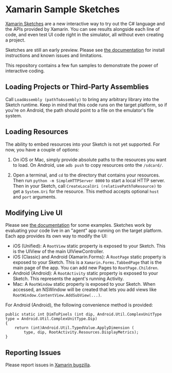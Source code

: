 Xamarin Sample Sketches
=======================

[Xamarin Sketches](http://developer.xamarin.com/guides/cross-platform/sketches/)
are a new interactive way to try out the C# language and the APIs provided by
Xamarin. You can see results alongside each line of code, and even test UI code
right in the simulator, all without even creating a project.

Sketches are still an early preview. Please see [the documentation](http://developer.xamarin.com/guides/cross-platform/sketches/)
for install instructions and known issues and limitations.

This repository contains a few fun samples to demonstrate the power of interactive
coding.

Loading Projects or Third-Party Assemblies
-----------------------------------------

Call `LoadAssembly (pathToAssembly)` to bring any arbitrary library into
the Sketch runtime. Keep in mind that this code runs on the target platform,
so if you're on Android, the path should point to a file on the emulator's
file system.

Loading Resources
-----------------

The ability to embed resources into your Sketch is not yet supported. For now,
you have a couple of options:

1. On iOS or Mac, simply provide absolute paths to the resources you want to
   load. On Android, use `adb push` to copy resources onto the `/sdcard/`.

2. Open a terminal, and `cd` to the directory that contains your resources.
   Then run `python -m SimpleHTTPServer 8000` to start a local HTTP server.
   Then in your Sketch, call `CreateLocalUri (relativePathToResource)` to get
   a `System.Uri` for the resource. This method accepts optional `host` and
   `port` arguments.

Modifying Live UI
-----------------

Please see [the documentation](http://developer.xamarin.com/guides/cross-platform/sketches/)
for some examples. Sketches work by evaluating your code live in an "agent" app
running on the target platform. Each app provides its own way to modify the UI:

* iOS (Unified): A `RootView` static property is exposed to your Sketch. This
  is the UIView of the main UIViewController.
* iOS (Classic) and Android (Xamarin.Forms): A `RootPage` static property is
  exposed to your Sketch. This is a `Xamarin.Forms.TabbedPage` that is the
  main page of the app. You can add new Pages to `RootPage.Children`.
* Android (Android): A `RootActivity` static property is exposed to your Sketch.
  This represents the agent's running Activity.
* Mac: A `RootWindow` static property is exposed to your Sketch. When accessed,
  an NSWindow will be created that lets you add views like
  `RootWindow.ContentView.AddSubView(...)`.

For Android (Android), the following convenience method is provided:

	public static int DimToPixels (int dip, Android.Util.ComplexUnitType type = Android.Util.ComplexUnitType.Dip)
	{
		return (int)Android.Util.TypedValue.ApplyDimension (
			type, dip, RootActivity.Resources.DisplayMetrics);
	}

Reporting Issues
----------------

Please report issues in [Xamarin bugzilla](https://bugzilla.xamarin.com/enter_bug.cgi?product=Xamarin%20Studio&component=Sketches).
